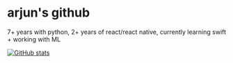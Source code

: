 # arjun's github

7+ years with python, 2+ years of react/react native, currently learning swift + working with ML

[![GitHub stats](https://github-readme-stats.vercel.app/api?username=smatman)](https://www.youtube.com/watch?v=dQw4w9WgXcQ)

